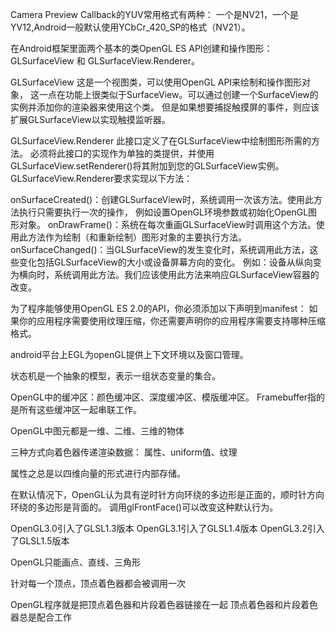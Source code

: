 Camera Preview Callback的YUV常用格式有两种：
一个是NV21，一个是YV12,Android一般默认使用YCbCr_420_SP的格式（NV21）。

在Android框架里面两个基本的类OpenGL ES API创建和操作图形： GLSurfaceView 和 GLSurfaceView.Renderer。

GLSurfaceView
这是一个视图类，可以使用OpenGL API来绘制和操作图形对象，
这一点在功能上很类似于SurfaceView。可以通过创建一个SurfaceView的实例并添加你的渲染器来使用这个类。
但是如果想要捕捉触摸屏的事件，则应该扩展GLSurfaceView以实现触摸监听器。

GLSurfaceView.Renderer
此接口定义了在GLSurfaceView中绘制图形所需的方法。
必须将此接口的实现作为单独的类提供，并使用GLSurfaceView.setRenderer()将其附加到您的GLSurfaceView实例。
GLSurfaceView.Renderer要求实现以下方法：

onSurfaceCreated()：创建GLSurfaceView时，系统调用一次该方法。使用此方法执行只需要执行一次的操作，
例如设置OpenGL环境参数或初始化OpenGL图形对象。
onDrawFrame()：系统在每次重画GLSurfaceView时调用这个方法。使用此方法作为绘制（和重新绘制）图形对象的主要执行方法。
onSurfaceChanged()：当GLSurfaceView的发生变化时，系统调用此方法，这些变化包括GLSurfaceView的大小或设备屏幕方向的变化。
例如：设备从纵向变为横向时，系统调用此方法。我们应该使用此方法来响应GLSurfaceView容器的改变。

为了程序能够使用OpenGL ES 2.0的API，你必须添加以下声明到manifest：
<uses-feature android:glEsVersion="0x00020000" android:required="true" />
如果你的应用程序需要使用纹理压缩，你还需要声明你的应用程序需要支持哪种压缩格式。
<supports-gl-texture android:name="GL_OES_compressed_ETC1_RGB8_texture" />
<supports-gl-texture android:name="GL_OES_compressed_paletted_texture" />


android平台上EGL为openGL提供上下文环境以及窗口管理。

状态机是一个抽象的模型，表示一组状态变量的集合。

OpenGL中的缓冲区：颜色缓冲区、深度缓冲区、模版缓冲区。
Framebuffer指的是所有这些缓冲区一起串联工作。

OpenGL中图元都是一维、二维、三维的物体

三种方式向着色器传递渲染数据：
属性、uniform值、纹理

属性之总是以四维向量的形式进行内部存储。

在默认情况下，OpenGL认为具有逆时针方向环绕的多边形是正面的，顺时针方向环绕的多边形是背面的。
调用glFrontFace()可以改变这种默认行为。

OpenGL3.0引入了GLSL1.3版本
OpenGL3.1引入了GLSL1.4版本
OpenGL3.2引入了GLSL1.5版本

OpenGL只能画点、直线、三角形

针对每一个顶点，顶点着色器都会被调用一次

OpenGL程序就是把顶点着色器和片段着色器链接在一起
顶点着色器和片段着色器总是配合工作














